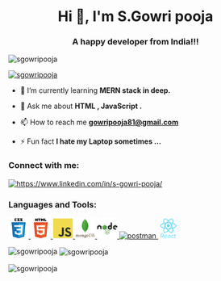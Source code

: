 <h1 align="center">Hi 👋, I'm S.Gowri pooja</h1>
<h3 align="center">A happy developer from India!!!</h3>

<p align="left"> <img src="https://komarev.com/ghpvc/?username=sgowripooja&label=Profile%20views&color=0e75b6&style=flat" alt="sgowripooja" /> </p>

<p align="left"> <a href="https://github.com/ryo-ma/github-profile-trophy"><img src="https://github-profile-trophy.vercel.app/?username=sgowripooja" alt="sgowripooja" /></a> </p>

- 🌱 I’m currently learning **MERN stack in deep.**

- 💬 Ask me about **HTML , JavaScript .**

- 📫 How to reach me **gowripooja81@gmail.com**

- ⚡ Fun fact **I hate my Laptop sometimes ...**

<h3 align="left">Connect with me:</h3>
<p align="left">
<a href="https://linkedin.com/in/https://www.linkedin.com/in/s-gowri-pooja/" target="blank"><img align="center" src="https://raw.githubusercontent.com/rahuldkjain/github-profile-readme-generator/master/src/images/icons/Social/linked-in-alt.svg" alt="https://www.linkedin.com/in/s-gowri-pooja/" height="30" width="40" /></a>
</p>

<h3 align="left">Languages and Tools:</h3>
<p align="left"> <a href="https://www.w3schools.com/css/" target="_blank" rel="noreferrer"> <img src="https://raw.githubusercontent.com/devicons/devicon/master/icons/css3/css3-original-wordmark.svg" alt="css3" width="40" height="40"/> </a> <a href="https://www.w3.org/html/" target="_blank" rel="noreferrer"> <img src="https://raw.githubusercontent.com/devicons/devicon/master/icons/html5/html5-original-wordmark.svg" alt="html5" width="40" height="40"/> </a> <a href="https://developer.mozilla.org/en-US/docs/Web/JavaScript" target="_blank" rel="noreferrer"> <img src="https://raw.githubusercontent.com/devicons/devicon/master/icons/javascript/javascript-original.svg" alt="javascript" width="40" height="40"/> </a> <a href="https://www.mongodb.com/" target="_blank" rel="noreferrer"> <img src="https://raw.githubusercontent.com/devicons/devicon/master/icons/mongodb/mongodb-original-wordmark.svg" alt="mongodb" width="40" height="40"/> </a> <a href="https://nodejs.org" target="_blank" rel="noreferrer"> <img src="https://raw.githubusercontent.com/devicons/devicon/master/icons/nodejs/nodejs-original-wordmark.svg" alt="nodejs" width="40" height="40"/> </a> <a href="https://postman.com" target="_blank" rel="noreferrer"> <img src="https://www.vectorlogo.zone/logos/getpostman/getpostman-icon.svg" alt="postman" width="40" height="40"/> </a> <a href="https://reactjs.org/" target="_blank" rel="noreferrer"> <img src="https://raw.githubusercontent.com/devicons/devicon/master/icons/react/react-original-wordmark.svg" alt="react" width="40" height="40"/> </a> </p>

<p><img align="left" src="https://github-readme-stats.vercel.app/api/top-langs?username=sgowripooja&show_icons=true&locale=en&layout=compact" alt="sgowripooja" /></p>

<p>&nbsp;<img align="center" src="https://github-readme-stats.vercel.app/api?username=sgowripooja&show_icons=true&locale=en" alt="sgowripooja" /></p>

<p><img align="center" src="https://github-readme-streak-stats.herokuapp.com/?user=sgowripooja&" alt="sgowripooja" /></p>
